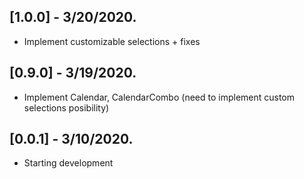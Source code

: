 ## [1.0.0] - 3/20/2020.

* Implement customizable selections + fixes

## [0.9.0] - 3/19/2020.

* Implement Calendar, CalendarCombo
  (need to implement custom selections posibility)

## [0.0.1] - 3/10/2020.

* Starting development
